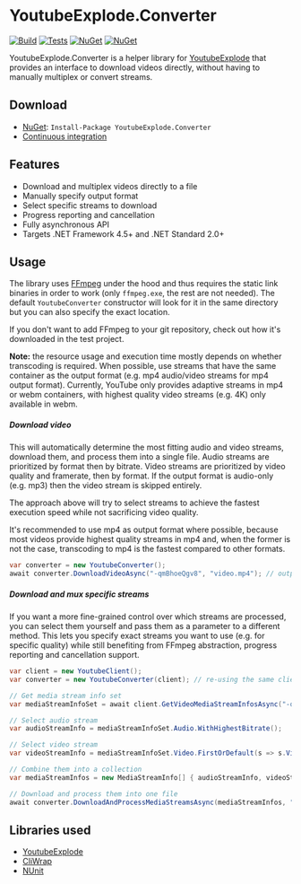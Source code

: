 # YoutubeExplode.Converter

[![Build](https://img.shields.io/appveyor/ci/Tyrrrz/YoutubeExplode-Converter/master.svg)](https://ci.appveyor.com/project/Tyrrrz/YoutubeExplode-Converter)
[![Tests](https://img.shields.io/appveyor/tests/Tyrrrz/YoutubeExplode-Converter/master.svg)](https://ci.appveyor.com/project/Tyrrrz/YoutubeExplode-Converter)
[![NuGet](https://img.shields.io/nuget/v/YoutubeExplode.Converter.svg)](https://nuget.org/packages/YoutubeExplode.Converter)
[![NuGet](https://img.shields.io/nuget/dt/YoutubeExplode.Converter.svg)](https://nuget.org/packages/YoutubeExplode.Converter)

YoutubeExplode.Converter is a helper library for [YoutubeExplode](https://github.com/Tyrrrz/YoutubeExplode) that provides an interface to download videos directly, without having to manually multiplex or convert streams.

## Download

- [NuGet](https://nuget.org/packages/YoutubeExplode.Converter): `Install-Package YoutubeExplode.Converter`
- [Continuous integration](https://ci.appveyor.com/project/Tyrrrz/YoutubeExplode-Converter)

## Features

- Download and multiplex videos directly to a file
- Manually specify output format
- Select specific streams to download
- Progress reporting and cancellation
- Fully asynchronous API
- Targets .NET Framework 4.5+ and .NET Standard 2.0+

## Usage

The library uses [FFmpeg](https://ffmpeg.org) under the hood and thus requires the static link binaries in order to work (only `ffmpeg.exe`, the rest are not needed). The default `YoutubeConverter` constructor will look for it in the same directory but you can also specify the exact location.

If you don't want to add FFmpeg to your git repository, check out how it's downloaded in the test project.

**Note:** the resource usage and execution time mostly depends on whether transcoding is required. When possible, use streams that have the same container as the output format (e.g. mp4 audio/video streams for mp4 output format). Currently, YouTube only provides adaptive streams in mp4 or webm containers, with highest quality video streams (e.g. 4K) only available in webm.

##### Download video

This will automatically determine the most fitting audio and video streams, download them, and process them into a single file. Audio streams are prioritized by format then by bitrate. Video streams are prioritized by video quality and framerate, then by format. If the output format is audio-only (e.g. mp3) then the video stream is skipped entirely.

The approach above will try to select streams to achieve the fastest execution speed while not sacrificing video quality.

It's recommended to use mp4 as output format where possible, because most videos provide highest quality streams in mp4 and, when the former is not the case, transcoding to mp4 is the fastest compared to other formats.

```c#
var converter = new YoutubeConverter();
await converter.DownloadVideoAsync("-qmBhoeQgv8", "video.mp4"); // output format inferred from file extension
```

##### Download and mux specific streams

If you want a more fine-grained control over which streams are processed, you can select them yourself and pass them as a parameter to a different method. This lets you specify exact streams you want to use (e.g. for specific quality) while still benefiting from FFmpeg abstraction, progress reporting and cancellation support.

```c#
var client = new YoutubeClient();
var converter = new YoutubeConverter(client); // re-using the same client instance for efficiency, not required

// Get media stream info set
var mediaStreamInfoSet = await client.GetVideoMediaStreamInfosAsync("-qmBhoeQgv8");

// Select audio stream
var audioStreamInfo = mediaStreamInfoSet.Audio.WithHighestBitrate();

// Select video stream
var videoStreamInfo = mediaStreamInfoSet.Video.FirstOrDefault(s => s.VideoQualityLabel == "1080p60");

// Combine them into a collection
var mediaStreamInfos = new MediaStreamInfo[] { audioStreamInfo, videoStreamInfo };

// Download and process them into one file
await converter.DownloadAndProcessMediaStreamsAsync(mediaStreamInfos, "video.mp4", "mp4");
```

## Libraries used

- [YoutubeExplode](https://github.com/Tyrrrz/YoutubeExplode)
- [CliWrap](https://github.com/Tyrrrz/CliWrap)
- [NUnit](https://github.com/nunit/nunit)
